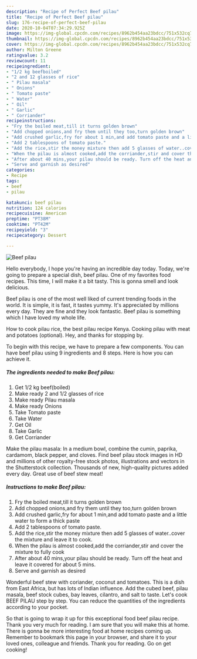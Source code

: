 ```yaml
---
description: "Recipe of Perfect Beef pilau"
title: "Recipe of Perfect Beef pilau"
slug: 176-recipe-of-perfect-beef-pilau
date: 2020-10-04T07:34:29.925Z
image: https://img-global.cpcdn.com/recipes/8962b454aa23bdcc/751x532cq70/beef-pilau-recipe-main-photo.jpg
thumbnail: https://img-global.cpcdn.com/recipes/8962b454aa23bdcc/751x532cq70/beef-pilau-recipe-main-photo.jpg
cover: https://img-global.cpcdn.com/recipes/8962b454aa23bdcc/751x532cq70/beef-pilau-recipe-main-photo.jpg
author: Milton Greene
ratingvalue: 3.2
reviewcount: 11
recipeingredient:
- "1/2 kg beefboiled"
- "2 and 12 glasses of rice"
- " Pilau masala"
- " Onions"
- " Tomato paste"
- " Water"
- " Oil"
- " Garlic"
- " Corriander"
recipeinstructions:
- "Fry the boiled meat,till it turns golden brown"
- "Add chopped onions,and fry them until they too,turn golden brown"
- "Add crushed garlic,fry for about 1 min,and add tomato paste and a little water to form a thick paste"
- "Add 2 tablespoons of tomato paste."
- "Add the rice,stir the money mixture then add 5 glasses of water..cover the mixture and leave it to cook."
- "When the pilau is almost cooked,add the corriander,stir and cover the mixture to fully cook"
- "After about 40 mins,your pilau should be ready. Turn off the heat and leave it covered for about 5 mins."
- "Serve and garnish as desired"
categories:
- Recipe
tags:
- beef
- pilau

katakunci: beef pilau 
nutrition: 124 calories
recipecuisine: American
preptime: "PT38M"
cooktime: "PT42M"
recipeyield: "3"
recipecategory: Dessert

---
```



![Beef pilau](https://img-global.cpcdn.com/recipes/8962b454aa23bdcc/751x532cq70/beef-pilau-recipe-main-photo.jpg)

Hello everybody, I hope you're having an incredible day today. Today, we're going to prepare a special dish, beef pilau. One of my favorites food recipes. This time, I will make it a bit tasty. This is gonna smell and look delicious.

Beef pilau is one of the most well liked of current trending foods in the world. It is simple, it is fast, it tastes yummy. It's appreciated by millions every day. They are fine and they look fantastic. Beef pilau is something which I have loved my whole life.

How to cook pilau rice, the best pilau recipe Kenya. Cooking pilau with meat and potatoes (optional). Hey, and thanks for stopping by.


To begin with this recipe, we have to prepare a few components. You can have beef pilau using 9 ingredients and 8 steps. Here is how you can achieve it.

<!--inarticleads1-->

##### The ingredients needed to make Beef pilau:

1. Get 1/2 kg beef(boiled)
1. Make ready 2 and 1/2 glasses of rice
1. Make ready  Pilau masala
1. Make ready  Onions
1. Take  Tomato paste
1. Take  Water
1. Get  Oil
1. Take  Garlic
1. Get  Corriander


Make the pilau masala: In a medium bowl, combine the cumin, paprika, cardamom, black pepper, and cloves. Find beef pilau stock images in HD and millions of other royalty-free stock photos, illustrations and vectors in the Shutterstock collection. Thousands of new, high-quality pictures added every day. Great use of beef stew meat! 

<!--inarticleads2-->

##### Instructions to make Beef pilau:

1. Fry the boiled meat,till it turns golden brown
1. Add chopped onions,and fry them until they too,turn golden brown
1. Add crushed garlic,fry for about 1 min,and add tomato paste and a little water to form a thick paste
1. Add 2 tablespoons of tomato paste.
1. Add the rice,stir the money mixture then add 5 glasses of water..cover the mixture and leave it to cook.
1. When the pilau is almost cooked,add the corriander,stir and cover the mixture to fully cook
1. After about 40 mins,your pilau should be ready. Turn off the heat and leave it covered for about 5 mins.
1. Serve and garnish as desired


Wonderful beef stew with coriander, coconut and tomatoes. This is a dish from East Africa, but has lots of Indian influence. Add the cubed beef, pilau masala, beef stock cubes, bay leaves, cilantro, and salt to taste. Let&#39;s cook BEEF PILAU step by step. You can reduce the quantities of the ingredients according to your pocket. 

So that is going to wrap it up for this exceptional food beef pilau recipe. Thank you very much for reading. I am sure that you will make this at home. There is gonna be more interesting food at home recipes coming up. Remember to bookmark this page in your browser, and share it to your loved ones, colleague and friends. Thank you for reading. Go on get cooking!
